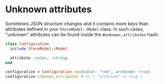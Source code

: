 # Unknown attributes

Sometimes JSON structure changes and it contains more keys than attributes defined in your `StoreModel::Model` class. In such cases, "unknown" attributes can be found inside the `#unknown_attributes` hash:

```ruby
class Configuration
  include StoreModel::Model

  attribute :color, :string
end

configuration = Configuration.new(color: "red", archived: true)
configuration.unknown_attributes # => { "archived" => true }
```
